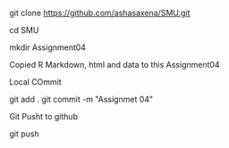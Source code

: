 git clone https://github.com/ashasaxena/SMU.git

cd SMU

mkdir Assignment04

Copied R Markdown, html and data to this Assignment04


Local COmmit

git add .
git commit -m "Assignmet 04"

Git Pusht to github

git push
